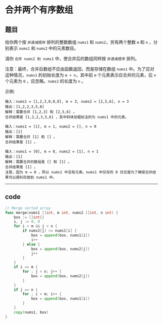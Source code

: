 # 合并两个有序数组

## 题目

给你两个按 `非递减顺序` 排列的整数数组 `nums1` 和 `nums2`，另有两个整数 `m` 和 `n` ，分别表示 `nums1` 和 `nums2` 中的元素数目。

请你 `合并 nums2 到 nums1` 中，使合并后的数组同样按 `非递减顺序` 排列。

注意：最终，合并后数组不应由函数返回，而是存储在数组 `nums1` 中。为了应对这种情况，`nums1` 的初始长度为 `m + n`，其中前 `m` 个元素表示应合并的元素，后 `n` 个元素为 `0` ，应忽略。`nums2` 的长度为 `n` 。

示例:

```text
输入：nums1 = [1,2,3,0,0,0], m = 3, nums2 = [2,5,6], n = 3
输出：[1,2,2,3,5,6]
解释：需要合并 [1,2,3] 和 [2,5,6] 。
合并结果是 [1,2,2,3,5,6] ，其中斜体加粗标注的为 nums1 中的元素。

输入：nums1 = [1], m = 1, nums2 = [], n = 0
输出：[1]
解释：需要合并 [1] 和 [] 。
合并结果是 [1] 。

输入：nums1 = [0], m = 0, nums2 = [1], n = 1
输出：[1]
解释：需要合并的数组是 [] 和 [1] 。
合并结果是 [1] 。
注意，因为 m = 0 ，所以 nums1 中没有元素。nums1 中仅存的 0 仅仅是为了确保合并结果可以顺利存放到 nums1 中。
```

---

## code

```go
// Merge sorted array
func merge(nums1 []int, m int, nums2 []int, n int) {
	box := []int{}
	i, j := 0, 0
	for i < m && j < n {
		if nums2[j] >= nums1[i] {
			box = append(box, nums1[i])
			i++
		} else {
			box = append(box, nums2[j])
			j++
		}
	}
	if i == m {
		for ; j < n; j++ {
			box = append(box, nums2[j])
		}
	}
	if j == n {
		for ; i < m; i++ {
			box = append(box, nums1[i])
		}
	}
	copy(nums1, box)
}
```
